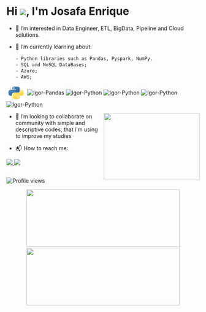 <!--- Header --->
<h1 align="left">Hi <img src="https://raw.githubusercontent.com/kaueMarques/kaueMarques/master/hi.gif" height="35px">, I'm Josafa Enrique</h1>

- 🤖 I’m interested in Data Engineer, ETL, BigData, Pipeline and Cloud solutions.</p>

- 📗 I’m currently learning about: 

      - Python libraries such as Pandas, Pyspark, NumPy.
      - SQL and NoSQL DataBases;
      - Azure;
      - AWS;
       

<div>
  <img src="https://raw.githubusercontent.com/devicons/devicon/master/icons/python/python-original.svg"
       align="center" 
       alt="Igor-Python" 
       height="40" 
       width="50"
       >
  <img src="https://pandas.pydata.org/static/img/pandas_secondary_white.svg" 
       align="center" 
       alt="Igor-Pandas" 
       height="40" 
       width="60"
       >
  <img src="https://www.gktcs.in/static/images/course-img/advancePySpark.png" 
       align="center" 
       alt="Igor-Python" 
       height="40" 
       width="90"/>
  <img src="https://umangsoftware.com/wp-content/uploads/2020/05/MongoDB-logo.png" 
       align="center" 
       alt="Igor-Python" 
       height="40" 
       width="90"/>
  <img src="https://cdn-icons-png.flaticon.com/512/3161/3161158.png" 
       align="center" 
       alt="Igor-Python" 
       height="40" 
       width="35"/>
  <img src="https://beam.apache.org/images/logos/full-color/name-bottom/beam-logo-full-color-name-bottom-1000.png" 
       align="center" 
       alt="Igor-Python" 
       height="40" 
       width="40"/>
</div>   

<img align="right" width="250em" height="175em" 
     src="https://uploads-ssl.webflow.com/5c19020c997c25514d17d86f/60c0fd792ce9c0516a756671_Software%20engineer.gif">
     
- 🌆 I’m looking to collaborate on community with simple and descriptive codes, that i'm using to improve my studies

- 📬 How to reach me: 
<div>
     <a href = "mailto:josacardoso@icloud.com" target="_blank">
     <img src="https://img.shields.io/badge/-Email-7289DA?style=plastic&logo=Mail.Ru&logoColor=white">
     </a>
     <a href="https://www.linkedin.com/in/josafa-enrique/" target="_blank">
     <img src="https://img.shields.io/badge/-LinkedIn-%230077B5?style=plastic&logo=linkedin&logoColor=white" target="_blank">
     </a>
</div>   

## 

<p align="left"> 
     <img src="https://komarev.com/ghpvc/?username=josafaenrique&color=blue" alt="Profile views" /> 
</p> 
<div align="center">
  <a href="https://github.com/josafaenrique">
  <img width="400em" height="150em" 
   src="https://github-readme-stats.vercel.app/api?username=josafaenrique&show_icons=true&theme=tokyonight&include_all_commits=true&count_private=true"
  />
  <img width="400em" height="150em" 
   src="https://github-readme-stats.vercel.app/api/top-langs/?username=josafaenrique&layout=compact&langs_count=7&theme=tokyonight"
  />
